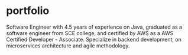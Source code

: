 # portfolio
Software Engineer with 4.5 years of experience on Java, graduated as a software engineer from SCE college, and certified by AWS as a AWS Certified Developer - Associate. Specialize in backend development, on microservices architecture and agile methodology.
